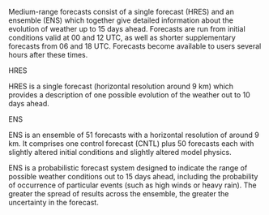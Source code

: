 Medium-range forecasts consist of a single forecast (HRES) and an ensemble (ENS) which together give detailed information about the evolution of weather up to 15 days ahead. Forecasts are run from initial conditions valid at 00 and 12 UTC, as well as shorter supplementary forecasts from 06 and 18 UTC. Forecasts become available to users several hours after these times.

HRES

HRES is a single forecast (horizontal resolution around 9 km) which provides a description of one possible evolution of the weather out to 10 days ahead.

ENS

ENS is an ensemble of 51 forecasts with a horizontal resolution of around 9 km. It comprises one control forecast (CNTL) plus 50 forecasts each with slightly altered initial conditions and slightly altered model physics.

ENS is a probabilistic forecast system designed to indicate the range of possible 
weather conditions out to 15 days ahead, including the probability of occurrence of particular events (such as high winds or heavy rain). The greater the spread of results across the ensemble, the greater the uncertainty in the forecast.